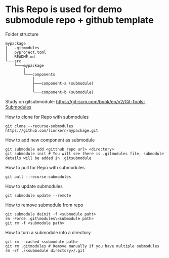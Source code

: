 # This Repo is used for demo submodule repo + github template

Folder structure
```
mypackage
│   .gitmodules
│   pyproject.toml
│   README.md
└───src
    └───mypackage
        │
        └───components
            │
            ├───component-a (submodule)
            │
            └───component-b (submodule)
```

Study on gitsubmodule: https://git-scm.com/book/en/v2/Git-Tools-Submodules

How to clone for Repo with submodules
```shell
git clone --recurse-submodules https://github.com/linnkern/mypackage.git
```

How to add new component as submodule
```shell
git submodule add <gitthub repo url> <directory>
git submodule init # You will see there is .gitmodules file, submodule details will be added in .gitsubmodule
```

How to pull for Repo with submodules
```shell
git pull --recurse-submodules
```

How to update submodules
```shell
git submodule update --remote
```

How to remove submodule from repo
```shell
git submodule deinit -f <submodule paht>
rm -Force .git\modules\<submodule path>
git rm -f <submodule path>
```

How to turn a submodule into a directory
```shell
git rm --cached <submodule path>
git rm .gitmodules # Remove manually if you have multiple submodules
rm -rf ./<submodule directory>/.git
```
